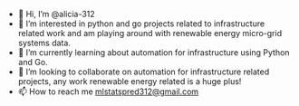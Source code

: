 - 👋 Hi, I’m @alicia-312
- 👀 I’m interested in python and go projects related to infrastructure related work and am playing around with renewable energy micro-grid systems data.
- 🌱 I’m currently learning about automation for infrastructure using Python and Go.
- 💞️ I’m looking to collaborate on automation for infrastructure related projects, any work renewable energy related is a huge plus!
- 📫 How to reach me mlstatspred312@gmail.com

<!---
alicia-312/alicia-312 is a ✨ special ✨ repository because its `README.md` (this file) appears on your GitHub profile.
You can click the Preview link to take a look at your changes.
--->
